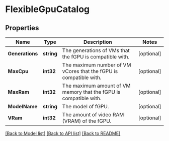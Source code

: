 # FlexibleGpuCatalog

## Properties

Name | Type | Description | Notes
------------ | ------------- | ------------- | -------------
**Generations** | **string** | The generations of VMs that the fGPU is compatible with. | [optional] 
**MaxCpu** | **int32** | The maximum number of VM vCores that the fGPU is compatible with. | [optional] 
**MaxRam** | **int32** | The maximum amount of VM memory that the fGPU is compatible with. | [optional] 
**ModelName** | **string** | The model of fGPU. | [optional] 
**VRam** | **int32** | The amount of video RAM (VRAM) of the fGPU. | [optional] 

[[Back to Model list]](../README.md#documentation-for-models) [[Back to API list]](../README.md#documentation-for-api-endpoints) [[Back to README]](../README.md)


